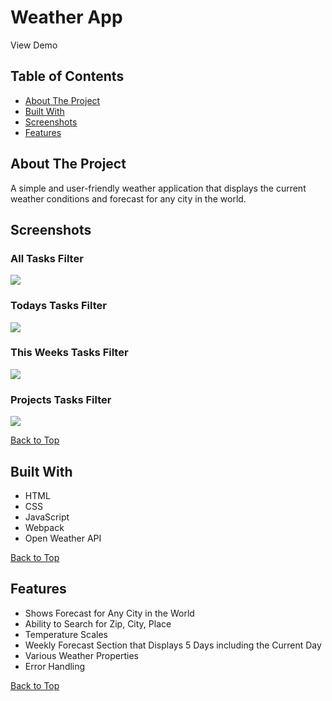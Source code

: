 # Weather App

View Demo

## Table of Contents
- [About The Project](#about-the-project)
- [Built With](#built-with)
- [Screenshots](#screenshots)
- [Features](#features)

## About The Project
A simple and user-friendly weather application that displays the current weather conditions and forecast for any city in the world.

## Screenshots

### All Tasks Filter
![](screenshots/all-tasks-to-do-list.png)

### Todays Tasks Filter
![](screenshots/todays-tasks-to-do-list.png)

### This Weeks Tasks Filter
![](screenshots/this-weeks-tasks-to-do-list.png)

### Projects Tasks Filter
![](screenshots/projects-tasks-to-do-list.png)

[Back to Top](#weather-app)

## Built With
- HTML
- CSS
- JavaScript
- Webpack
- Open Weather API

[Back to Top](#weather-app)

## Features

- Shows Forecast for Any City in the World
- Ability to Search for Zip, City, Place
- Temperature Scales
- Weekly Forecast Section that Displays 5 Days including the Current Day
- Various Weather Properties
- Error Handling

[Back to Top](#weather-app)

